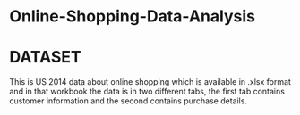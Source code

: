# Online-Shopping-Data-Analysis
# DATASET
This is US 2014 data about online shopping which is available in .xlsx format and in that workbook the data is in two different tabs, the first tab contains customer information and the second contains purchase details.


